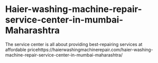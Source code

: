 # Haier-washing-machine-repair-service-center-in-mumbai-Maharashtra
The service center is all about providing best-repairing services at affordable pricehttps://haierwashingmachinerepair.com/haier-washing-machine-repair-service-center-in-mumbai-maharashtra/
